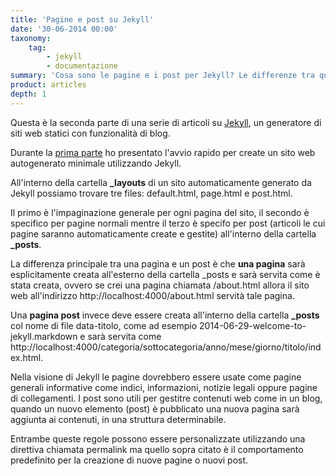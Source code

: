 ```yaml
---
title: 'Pagine e post su Jekyll'
date: '30-06-2014 00:00'
taxonomy:
    tag:
        - jekyll
        - documentazione
summary: 'Cosa sono le pagine e i post per Jekyll? Le differenze tra queste due entità'
product: articles
depth: 1
---
```


Questa è la seconda parte di una serie di articoli su  [Jekyll], un generatore di siti web statici con funzionalità di blog.

Durante la [prima parte](../welcome-jekyll) ho presentato l'avvio rapido per create un sito web autogenerato minimale utilizzando Jekyll.

All'interno della cartella **\_layouts** di un sito automaticamente generato da Jekyll possiamo trovare tre files: default.html, page.html e post.html.

Il primo è l'impaginazione generale per ogni pagina del sito, il secondo è specifico per pagine normali mentre il terzo è specifo per post (articoli le cui pagine saranno automaticamente create e gestite) all'interno della cartella **\_posts**.

La differenza principale tra una pagina e un post è che **una pagina** sarà esplicitamente creata all'esterno della cartella \_posts e sarà servita come è stata creata, ovvero se crei una pagina chiamata /about.html allora il sito web all'indirizzo http://localhost:4000/about.html servità tale pagina.

Una **pagina post** invece deve essere creata all'interno della cartella **\_posts** col nome di file data-titolo, come ad esempio 2014-06-29-welcome-to-jekyll.markdown e sarà servita come http://localhost:4000/categoria/sottocategoria/anno/mese/giorno/titolo/index.html.

Nella visione di Jekyll le pagine dovrebbero essere usate come pagine generali informative come indici, informazioni, notizie legali oppure pagine di collegamenti. I post sono utili per gestitre contenuti web come in un blog, quando un nuovo elemento (post) è pubblicato una nuova pagina sarà aggiunta ai contenuti, in una struttura determinabile.

Entrambe queste regole possono essere personalizzate utilizzando una direttiva chiamata permalink ma quello sopra citato è il comportamento predefinito per la creazione di nuove pagine o nuovi post.

[Jekyll]: http://jekyllrb.com
